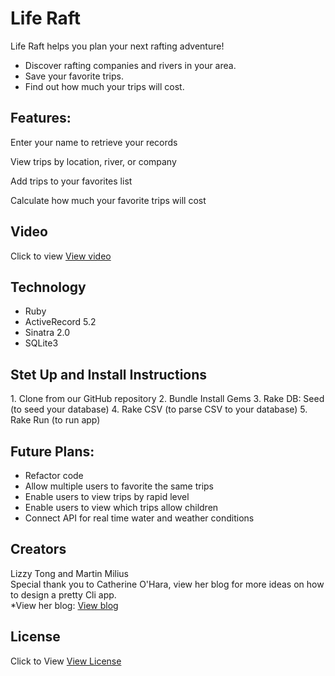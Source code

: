 <h1> Life Raft </h1>

Life Raft helps you plan your next rafting adventure!
<ul>
    <li>Discover rafting companies and rivers in your area. </li>
    <li> Save your favorite trips. </li>
    <li> Find out how much your trips will cost.</li>
</ul>

<h2> Features: </h2>
<p>Enter your name to retrieve your records</p>
<p> View trips by location, river, or company </p>
<p> Add trips to your favorites list </p>
<p>Calculate how much your favorite trips will cost</p>

<h2> Video </h2>
Click to view <a href = 'https://youtu.be/B3v7CYtwNHY'> View video </a> 

<h2> Technology </h2>
<ul>
    <li>Ruby</li>
    <li>ActiveRecord 5.2</li>
    <li>Sinatra 2.0</li>
    <li>SQLite3</li>
    </ul>

<h2> Stet Up and Install Instructions </h2>
1.	Clone from our GitHub repository 
2.	Bundle Install Gems
3.	Rake DB: Seed (to seed your database)
4.	Rake CSV (to parse CSV to your database) 
5.	Rake Run (to run app)

<h2> Future Plans: </h2>
<ul>
    <li>Refactor code</li>
    <li>Allow multiple users to favorite the same trips </li>
    <li>Enable users to view trips by rapid level</li>
    <li>Enable users to view which trips allow children</li>
    <li>Connect API for real time water and weather conditions</li>
</ul>

<h2> Creators </h2>
Lizzy Tong and Martin Milius
<br>
Special thank you to Catherine O'Hara, view her blog for more ideas on how to design a pretty Cli app.
<br>
 *View her blog: <a href = 'https://medium.com/@oharacatherine/when-the-bash-aint-got-flash-beautify-the-cli-5f318325a86'>View blog</a></p>

<h2> License </h2>
Click to View <a href = 'https://github.com/Lizzy-T/mod1-project/blob/master/LICENSE.mda' > View License </a>

